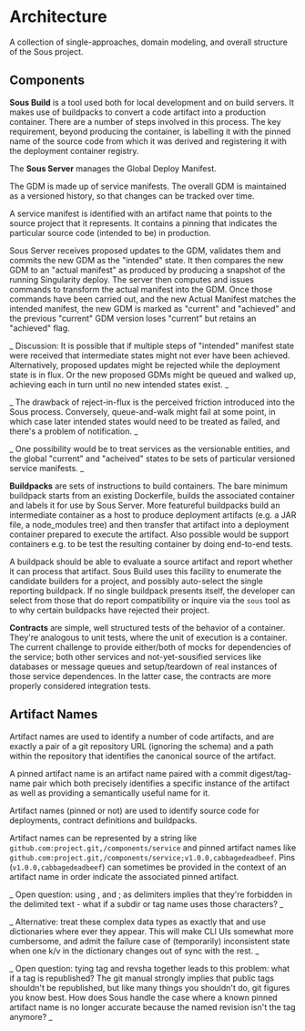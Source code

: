 # Architecture

A collection of single-approaches, domain modeling, and overall structure of the Sous project.

## Components

**Sous Build** is a tool used both for local development and on build servers.
It makes use of buildpacks to convert a code artifact into a production container.
There are a number of steps involved in this process.
The key requirement, beyond producing the container, is labelling it with the pinned name of the source code from which it was derived
and registering it with the deployment container registry.

The **Sous Server** manages the Global Deploy Manifest.

The GDM is made up of service manifests.
The overall GDM is maintained as a versioned history, so that changes can be tracked over time.

A service manifest is identified with an artifact name that points to the source project that it represents.
It contains a pinning that indicates the particular source code (intended to be) in production.

Sous Server receives proposed updates to the GDM,
validates them
and commits the new GDM as the "intended" state.
It then compares the new GDM to an "actual manifest" as produced by producing a snapshot of the running Singularity deploy.
The server then computes and issues commands to transform the actual manifest into the GDM.
Once those commands have been carried out, and the new Actual Manifest matches the intended manifest,
the new GDM is marked as "current" and "achieved"
and the previous "current" GDM version loses "current" but retains an "achieved" flag.

_
Discussion:
It is possible that if multiple steps of "intended" manifest state were received
that intermediate states might not ever have been achieved.
Alternatively, proposed updates might be rejected while the deployment state is in flux.
Or the new proposed GDMs might be queued and walked up, achieving each in turn until no new intended states exist.
_

_
The drawback of reject-in-flux is the perceived friction introduced into the Sous process.
Conversely, queue-and-walk might fail at some point, in which case later intended states would need to be treated as failed, and there's a problem of notification.
_

_
One possibility would be to treat services as the versionable entities, and the global "current" and "acheived" states to be sets of particular versioned service manifests.
_

**Buildpacks** are sets of instructions to build containers.
The bare minimum buildpack starts from an existing Dockerfile, builds the associated container and labels it for use by Sous Server.
More featureful buildpacks build an intermediate container as a host to produce deployment artifacts (e.g. a JAR file, a node_modules tree)
and then transfer that artifact into a deployment container prepared to execute the artifact.
Also possible would be support containers e.g. to be test the resulting container by doing end-to-end tests.

A buildpack should be able to evaluate a source artifact and report whether it can process that artifact.
Sous Build uses this facility to enumerate the candidate builders for a project,
and possibly auto-select the single reporting buildpack.
If no single buildpack presents itself, the developer can select from those that do report compatibility
or inquire via the `sous` tool as to why certain buildpacks have rejected their project.

**Contracts** are simple, well structured tests of the behavior of a container.
They're analogous to unit tests, where the unit of execution is a container.
The current challenge to provide either/both of
 mocks for dependencies of the service;
  both other services and not-yet-sousified services like databases or message queues
 and
 setup/teardown of real instances of those service dependences.
In the latter case, the contracts are more properly considered integration tests.


## Artifact Names ##

Artifact names are used to identify a number of code artifacts,
and are exactly a pair of a git repository URL (ignoring the schema)
and a path within the repository
that identifies the canonical source of the artifact.

A pinned artifact name is an artifact name
paired with a commit digest/tag-name pair
which both precisely identifies a specific instance of the artifact as well as providing a semantically useful name for it.

Artifact names (pinned or not) are used to identify source code for deployments, contract definitions and buildpacks.

Artifact names can be represented by a string like
`github.com:project.git,/components/service`
and pinned artifact names like
`github.com:project.git,/components/service;v1.0.0,cabbagedeadbeef`.
Pins
(`v1.0.0,cabbagedeadbeef`)
can sometimes be provided in the context of an artifact name in order indicate the associated pinned artifact.

_
Open question:
using , and ; as delimiters implies that they're forbidden in the delimited text - what if a subdir or tag name uses those characters?
_

_
Alternative:
treat these complex data types as exactly that and use dictionaries where ever they appear.
This will make CLI UIs somewhat more cumbersome,
and admit the failure case of (temporarily) inconsistent state when one k/v in the dictionary changes out of sync with the rest.
_

_
Open question:
tying tag and revsha together leads to this problem: what if a tag is republished?
The git manual strongly implies that public tags shouldn't be republished, but like many things you shouldn't do, git figures you know best.
How does Sous handle the case where a known pinned artifact name is no longer accurate because the named revision isn't the tag anymore?
_
